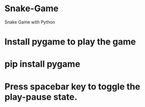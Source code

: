 # Snake-Game
Snake Game with Python

# Install pygame to play the game
# pip install pygame
# Press spacebar key to toggle the play-pause state.
